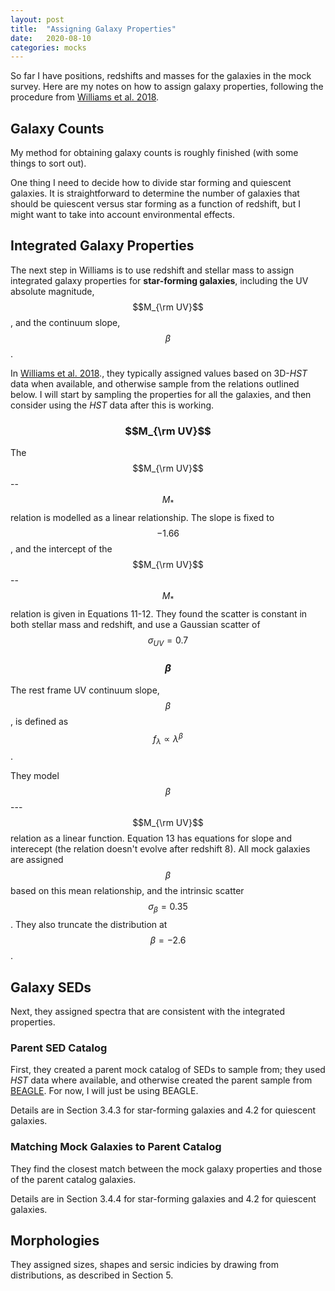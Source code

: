 ```yaml
---
layout: post
title:  "Assigning Galaxy Properties"
date:   2020-08-10
categories: mocks
---
```


So far I have positions, redshifts and masses for the galaxies in the mock survey. Here are my notes on how to assign galaxy properties, following the procedure from <a href="https://ui.adsabs.harvard.edu/abs/2018ApJS..236...33W/abstract"> Williams et al. 2018</a>.


## Galaxy Counts

My method for obtaining galaxy counts is roughly finished (with some things to sort out).

One thing I need to decide how to divide star forming and quiescent galaxies. It is straightforward to determine the number of galaxies that should be quiescent versus star forming as a function of redshift, but I might want to take into account environmental effects.

## Integrated Galaxy Properties

The next step in Williams is to use redshift and stellar mass to assign integrated galaxy properties for **star-forming galaxies**, including the UV absolute magnitude, $$M_{\rm UV}$$, and the continuum slope, $$\beta$$.

In <a href="https://ui.adsabs.harvard.edu/abs/2018ApJS..236...33W/abstract"> Williams et al. 2018</a>., they typically assigned values based on 3D-*HST* data when available, and otherwise sample from the relations outlined below. I will start by sampling the properties for all the galaxies, and then consider using the *HST* data after this is working.


### $$M_{\rm UV}$$

The $$M_{\rm UV}$$--$$M_*$$ relation is modelled as a linear relationship. The slope is fixed to $$-1.66$$, and the intercept of the $$M_{\rm UV}$$--$$M_*$$ relation is given in Equations 11-12. They found the scatter is constant in both stellar mass and redshift, and use a Gaussian scatter of $$\sigma_{UV}=0.7$$


### $$\beta$$

The rest frame UV continuum slope, $$\beta$$, is defined as $$f_{\lambda}\propto \lambda^{\beta}$$.

They model $$\beta$$---$$M_{\rm UV}$$ relation as a linear function. Equation 13 has equations for slope and interecept (the relation doesn't evolve after redshift 8). All mock galaxies are assigned $$\beta$$ based on this mean relationship, and the intrinsic  scatter $$\sigma_{\beta}=0.35$$. They also truncate the distribution at $$\beta=-2.6$$.


## Galaxy SEDs

Next, they assigned spectra that are consistent with the integrated properties.

### Parent SED Catalog


First, they created a parent mock catalog of SEDs to sample from; they used *HST* data where available, and otherwise created the parent sample from <a href="https://ui.adsabs.harvard.edu/abs/2016MNRAS.462.1415C/abstract">BEAGLE</a>. For now, I will just be using BEAGLE.

Details are in Section 3.4.3 for star-forming galaxies and 4.2 for quiescent galaxies.

### Matching Mock Galaxies to Parent Catalog

They find the closest match between the mock galaxy properties and those of the parent catalog galaxies.

Details are in Section 3.4.4 for star-forming galaxies and 4.2 for quiescent galaxies.

## Morphologies

They assigned sizes, shapes and sersic indicies by drawing from distributions, as described in Section 5.
